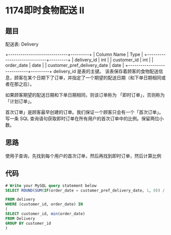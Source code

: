 1174即时食物配送 II
===

题目
---

配送表: Delivery

+-----------------------------+---------+
| Column Name                 | Type    |
+-----------------------------+---------+
| delivery_id                 | int     |
| customer_id                 | int     |
| order_date                  | date    |
| customer_pref_delivery_date | date    |
+-----------------------------+---------+
delivery_id 是表的主键。
该表保存着顾客的食物配送信息，顾客在某个日期下了订单，并指定了一个期望的配送日期（和下单日期相同或者在那之后）。

如果顾客期望的配送日期和下单日期相同，则该订单称为 「即时订单」，否则称为「计划订单」。

首次订单」是顾客最早创建的订单。我们保证一个顾客只会有一个「首次订单」。
写一条 SQL 查询语句获取即时订单在所有用户的首次订单中的比例。保留两位小数。

思路
---

使用子查询，先找到每个用户的首次订单，然后再找到即时订单，然后计算比例

代码
---

```sql
# Write your MySQL query statement below
SELECT ROUND(SUM(IF(order_date = customer_pref_delivery_date, 1, 0)) / COUNT(1) * 100, 2) AS immediate_percentage

FROM delivery
WHERE (customer_id, order_date) IN 
(
SELECT customer_id, min(order_date)
FROM Delivery
GROUP BY customer_id
)
```
